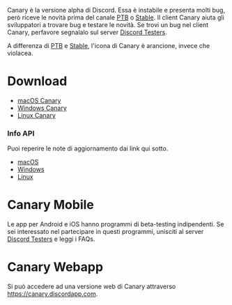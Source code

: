 <!-- TITLE:Discord Canary -->

Canary è la versione alpha di Discord. Essa è instabile e presenta molti bug, però riceve le novità prima del canale [PTB](/it/ptb) o [Stable](/it/stable). Il client Canary aiuta gli sviluppatori a trovare bug e testare le novità. Se trovi un bug nel client Canary, perfavore segnalalo sul server [Discord Testers](http://discord.gg/discord-testers).

A differenza di [PTB](/it/ptb) e [Stable](/it/stable), l'icona di Canary è arancione, invece che violacea.

# Download
* [macOS Canary](https://discordapp.com/api/download/canary?platform=osx)
* [Windows Canary](https://discordapp.com/api/download/canary?platform=win)
* [Linux Canary](https://discordapp.com/api/download/canary?platform=linux)
### Info API
Puoi reperire le note di aggiornamento dai link qui sotto.
* [macOS](https://discordapp.com/api/canary/updates?platform=osx)
* [Windows](https://discordapp.com/api/canary/updates?platform=win)
* [Linux](https://discordapp.com/api/canary/updates?platform=linux)
# Canary Mobile
Le app per Android e iOS hanno programmi di beta-testing indipendenti. Se sei interessato nel partecipare in questi programmi, unisciti al server [Discord Testers](http://discord.gg/discord-testers) e leggi i FAQs.

# Canary Webapp
Si può accedere ad una versione web di Canary attraverso https://canary.discordapp.com.